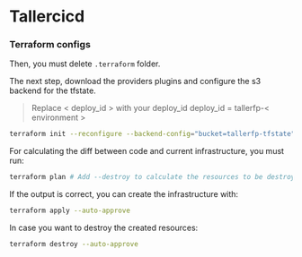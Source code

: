 # Tallercicd



### Terraform configs

Then, you must delete `.terraform` folder.

The next step, download the providers plugins and configure the s3 backend for the tfstate.

> Replace < deploy_id > with your deploy_id
> deploy_id = tallerfp-< environment >

```bash
terraform init --reconfigure --backend-config="bucket=tallerfp-tfstate" --backend-config="region=eu-west-1" --backend-config="key=dev.tfstate"
```

For calculating the diff between code and current infrastructure, you must run:

```bash
terraform plan # Add --destroy to calculate the resources to be destroyed
```

If the output is correct, you can create the infrastructure with:

```bash
terraform apply --auto-approve
```

In case you want to destroy the created resources:

```bash
terraform destroy --auto-approve
```
